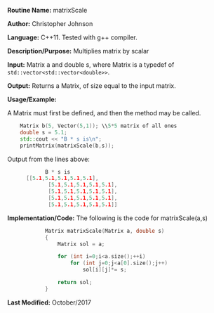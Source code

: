 **Routine Name:** matrixScale

**Author:** Christopher Johnson

**Language:** C++11. Tested with g++ compiler.

**Description/Purpose:** 
Multiplies matrix by scalar

**Input:**
Matrix a and double s, where Matrix is a typedef of `std::vector<std::vector<double>>`.

**Output:**
Returns a Matrix, of size equal to the input matrix.

**Usage/Example:**

A Matrix must first be defined, and then the method may be called.
```C++
    Matrix b(5, Vector(5,1)); \\5*5 matrix of all ones
    double s = 5.1;
    std::cout << "B * s is\n";
    printMatrix(matrixScale(b,s));
```
Output from the lines above:
```c++
			B * s is
      [[5.1,5.1,5.1,5.1,5.1],
			 [5.1,5.1,5.1,5.1,5.1],
			 [5.1,5.1,5.1,5.1,5.1],
			 [5.1,5.1,5.1,5.1,5.1],
			 [5.1,5.1,5.1,5.1,5.1]]
```


**Implementation/Code:** The following is the code for matrixScale(a,s)
```c++
			Matrix matrixScale(Matrix a, double s)
			{
				Matrix sol = a;

				for (int i=0;i<a.size();++i)
					for (int j=0;j<a[0].size();j++)
						sol[i][j]*= s;

				return sol;
			}
```
**Last Modified:** October/2017
